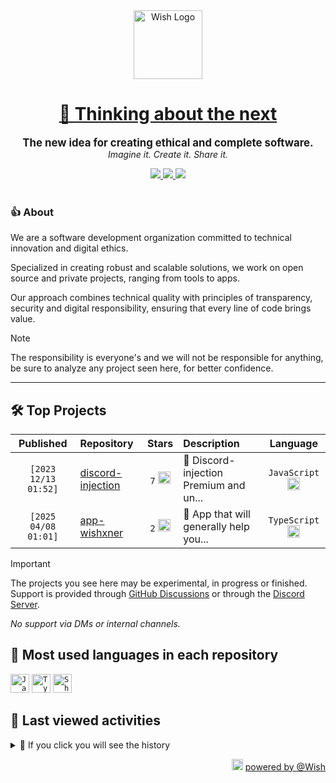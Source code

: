 <div align="center">
  <picture>
    <source srcset="https://cxn.vercel.app/imgs/logo/wish/wish-light.png" media="(prefers-color-scheme: dark)"/>
    <img src="https://cxn.vercel.app/imgs/logo/wish/wish-dark.png" alt="Wish Logo" height="110" loading="lazy" />
  </picture>

  <h1>
    <a href="https://github.com/wishware">
      💉 Thinking about the next
    </a>
  </h1>
</div>

<p align="center">
  <strong style="font-size: 1.2em;">The new idea for creating ethical and complete software.</strong><br/>
  <em>Imagine it. Create it. Share it.</em>
</p>

<div align="center">
  <a aria-label="Discord" href="https://discord.gg/A6Vu7gYE">
    <img src="https://img.shields.io/discord/903684797560397915?color=%23e3aef0&logo=discord&style=flat-square&logoColor=fff&label=Chat">
  </a>
  <a aria-label="Followers" href="https://github.com/orgs/wishware">
    <img src="https://img.shields.io/github/followers/wishware?color=%23e3aef0&logo=github&style=flat-square&logoColor=fff&label=Follow">
  </a>
  <a aria-label="Github Community" href="https://github.com/orgs/wishware/discussions">
    <img src="https://img.shields.io/badge/Community-Discussions-%23e3aef0?logo=github&style=flat-square&logoColor=fff">
  </a>
</div>
<br/>

### 👍 About

We are a software development organization committed to technical innovation and digital ethics.

Specialized in creating robust and scalable solutions, we work on open source and private projects, ranging from tools to apps. 

Our approach combines technical quality with principles of transparency, security and digital responsibility, ensuring that every line of code brings value.

> [!NOTE]  
> 
> The responsibility is everyone's and we will not be responsible for anything, be sure to analyze any project seen here, for better confidence. 

---

## 🛠 Top Projects

<!--repository:start-->
|            Published            | Repository                                                         |                                                                        Stars                                                                        | Description                            |                                                           Language                                                           |
| :-----------------------------: | :----------------------------------------------------------------- | :-------------------------------------------------------------------------------------------------------------------------------------------------: | :------------------------------------- | :--------------------------------------------------------------------------------------------------------------------------: |
| <code>[2023 12/13 01:52]</code> | [discord-injection](https://github.com/wishware/discord-injection) | <code>7</code> <img src="https://github.com/user-attachments/assets/320cf792-938e-491f-b54c-62b7c653ce31" alt="Star icon" height="20" width="20" /> | 💉 Discord-injection Premium and un... | <code>JavaScript</code> <img src="https://skillicons.dev/icons?i=javascript" alt="JavaScript icon" height="20" width="20" /> |
| <code>[2025 04/08 01:01]</code> | [app-wishxner](https://github.com/wishware/app-wishxner)           | <code>2</code> <img src="https://github.com/user-attachments/assets/320cf792-938e-491f-b54c-62b7c653ce31" alt="Star icon" height="20" width="20" /> | 📡 App that will generally help you... | <code>TypeScript</code> <img src="https://skillicons.dev/icons?i=typescript" alt="TypeScript icon" height="20" width="20" /> |
<!-- Last update: 2025-05-29T22:54:59.757Z -->
<!--repository:end-->

> [!IMPORTANT]  
>
> The projects you see here may be experimental, in progress or finished. 
> Support is provided through [GitHub Discussions](https://github.com/orgs/wishware/discussions/categories/general) or through the [Discord Server](https://discord.gg/A6Vu7gYE).
>
> *No support via DMs or internal channels.*  

## 📌 Most used languages in each repository

<!--languages:start-->
<code><img src="https://skillicons.dev/icons?i=javascript" alt="JavaScript icon" height="30" width="30" /></code>
<code><img src="https://skillicons.dev/icons?i=typescript" alt="TypeScript icon" height="30" width="30" /></code>
<code><img src="https://github.com/user-attachments/assets/76a9fd72-22ac-46f0-a3bd-d2a7dc1119f9" alt="Shell icon unknown" height="30" width="30" /></code>
<!-- Last update: 2025-05-29T22:55:00.545Z -->
<!--languages:end-->

## 📌 Last viewed activities

<!--activity:start-->
<details><summary>🎯 If you click you will see the history</summary>

`[2025 05/28 03:03]` 📝 Made `1` commit in [k4itrun/erisphisher](https://github.com/k4itrun/erisphisher)<br/>
`[2025 05/28 03:03]` 📝 Made `1` commit in [k4itrun/hackercam](https://github.com/k4itrun/hackercam)<br/>
`[2025 05/28 03:02]` 📝 Made `1` commit in [k4itrun/vbs-injector](https://github.com/k4itrun/vbs-injector)<br/>
`[2025 05/28 03:01]` 📝 Made `1` commit in [k4itrun/wick](https://github.com/k4itrun/wick)<br/>
`[2025 05/28 02:51]` 📝 Made `1` commit in [k4itrun/wish](https://github.com/k4itrun/wish)<br/>
`[2025 05/28 01:56]` 📝 Made `2` commits in [billoneta/kitsune](https://github.com/billoneta/kitsune)<br/>
`[2025 05/28 01:55]` 🎉 Merged PR [`#33`](https://github.com/billoneta/kitsune/pull/33 'chore(deps): update typescript-eslint monorepo to v8.33.0') in [billoneta/kitsune](https://github.com/billoneta/kitsune)<br/>
`[2025 05/26 17:36]` 📝 Made `1` commit in [k4itrun/discord.js-token](https://github.com/k4itrun/discord.js-token)<br/>
`[2025 05/26 17:25]` 📝 Made `1` commit in [k4itrun/antilinks-bypasser](https://github.com/k4itrun/antilinks-bypasser)<br/>
`[2025 05/26 17:02]` 📝 Made `2` commits in [k4itrun/wick](https://github.com/k4itrun/wick)<br/>
`[2025 05/26 16:58]` ❗️ Closed issue [`#20`](https://github.com/k4itrun/wick/issues/20 'Ban') in [k4itrun/wick](https://github.com/k4itrun/wick)<br/>
`[2025 05/26 16:58]` ❗️ Closed issue [`#19`](https://github.com/k4itrun/wick/issues/19 'dont work help?') in [k4itrun/wick](https://github.com/k4itrun/wick)<br/>
`[2025 05/26 16:58]` ❗️ Closed issue [`#22`](https://github.com/k4itrun/wick/issues/22 'wick qr bot not working ') in [k4itrun/wick](https://github.com/k4itrun/wick)<br/>
`[2025 05/26 16:58]` ❗️ Closed issue [`#23`](https://github.com/k4itrun/wick/issues/23 'slash commands don\'t work.') in [k4itrun/wick](https://github.com/k4itrun/wick)<br/>
`[2025 05/26 16:55]` 📝 Made `2` commits in [k4itrun/wick](https://github.com/k4itrun/wick)

</details>
<!-- Last update: 2025-05-29T22:55:00.239Z -->
<!--activity:end-->

<p align="right">
  <picture>
    <source srcset="https://cxn.vercel.app/imgs/logo/wish/wish-light.png" media="(prefers-color-scheme: dark)"/>
    <img src="https://cxn.vercel.app/imgs/logo/wish/wish-dark.png" alt="Wish Logo" width="18" loading="lazy"/>
  </picture>
  <a href="https://github.com/wishware">powered by @Wish</a>
</p>